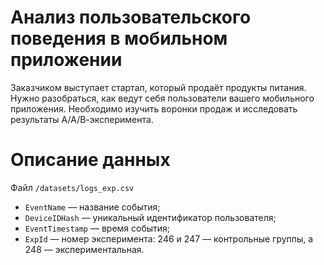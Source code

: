 # Анализ пользовательского поведения в мобильном приложении

Заказчиком выступает стартап, который продаёт продукты питания. Нужно разобраться, как ведут себя пользователи вашего мобильного приложения.  Необходимо изучить воронки продаж и исследовать результаты А/А/В-эксперимента.


# Описание данных 

Файл <code>/datasets/logs_exp.csv</code> 

- <code>EventName</code> — название события;
- <code>DeviceIDHash</code> — уникальный идентификатор пользователя;
- <code>EventTimestamp</code> — время события;
- <code>ExpId</code> — номер эксперимента: 246 и 247 — контрольные группы, а 248 — экспериментальная.
